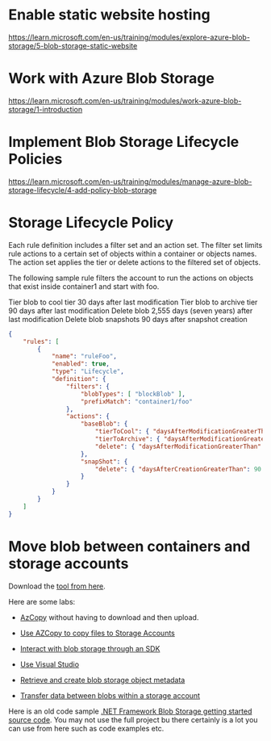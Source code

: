 # Enable static website hosting

https://learn.microsoft.com/en-us/training/modules/explore-azure-blob-storage/5-blob-storage-static-website

# Work with Azure Blob Storage

https://learn.microsoft.com/en-us/training/modules/work-azure-blob-storage/1-introduction

# Implement Blob Storage Lifecycle Policies

https://learn.microsoft.com/en-us/training/modules/manage-azure-blob-storage-lifecycle/4-add-policy-blob-storage


# Storage Lifecycle Policy

Each rule definition includes a filter set and an action set. The filter set limits rule actions to a certain set of objects within a container or objects names. The action set applies the tier or delete actions to the filtered set of objects.

The following sample rule filters the account to run the actions on objects that exist inside container1 and start with foo.

Tier blob to cool tier 30 days after last modification
Tier blob to archive tier 90 days after last modification
Delete blob 2,555 days (seven years) after last modification
Delete blob snapshots 90 days after snapshot creation

```json
{
    "rules": [
        {
            "name": "ruleFoo",
            "enabled": true,
            "type": "Lifecycle",
            "definition": {
                "filters": {
                    "blobTypes": [ "blockBlob" ],
                    "prefixMatch": "container1/foo"
                },
                "actions": {
                    "baseBlob": {
                        "tierToCool": { "daysAfterModificationGreaterThan": 30 },
                        "tierToArchive": { "daysAfterModificationGreaterThan": 90 },
                        "delete": { "daysAfterModificationGreaterThan": 2555 }
                    },
                    "snapShot": {
                        "delete": { "daysAfterCreationGreaterThan": 90 }
                    }
                }
            }
        }
    ]
}
```

# Move blob between containers and storage accounts
Download the [tool from here](https://learn.microsoft.com/en-us/azure/storage/common/storage-use-azcopy-v10).

Here are some labs:

- [AzCopy](https://www.udemy.com/course/70532-azure/learn/lecture/32254716#overview) without having to download and then upload.
- [Use AZCopy to copy files to Storage Accounts](https://app.exampro.co/student/material/az-204/2527)
- [Interact with blob storage through an SDK](https://app.exampro.co/student/material/az-204/4246)

- [Use Visual Studio](https://www.udemy.com/course/70532-azure/learn/lecture/32254726#overview)

- [Retrieve and create blob storage object metadata](https://app.exampro.co/student/material/az-204/4245)
- [Transfer data between blobs within a storage account](https://app.exampro.co/student/material/az-204/4244)

Here is an old code sample [.NET Framework Blob Storage getting started source code](https://github.com/Azure-Samples/storage-blob-dotnet-getting-started). You may not use the full project bu there certainly is a lot you can use from here such as code examples etc.